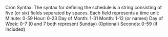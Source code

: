 Cron Syntax: The syntax for defining the schedule is a string consisting of five (or six) fields separated by spaces. Each field represents a time unit:
Minute: 0-59
Hour: 0-23
Day of Month: 1-31
Month: 1-12 (or names)
Day of Week: 0-7 (0 and 7 both represent Sunday)
(Optional) Seconds: 0-59 (if included)